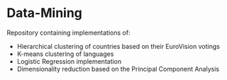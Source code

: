 # Data-Mining
Repository containing implementations of:
* Hierarchical clustering of countries based on their EuroVision votings
* K-means clustering of languages
* Logistic Regression implementation 
* Dimensionality reduction based on the Principal Component Analysis

